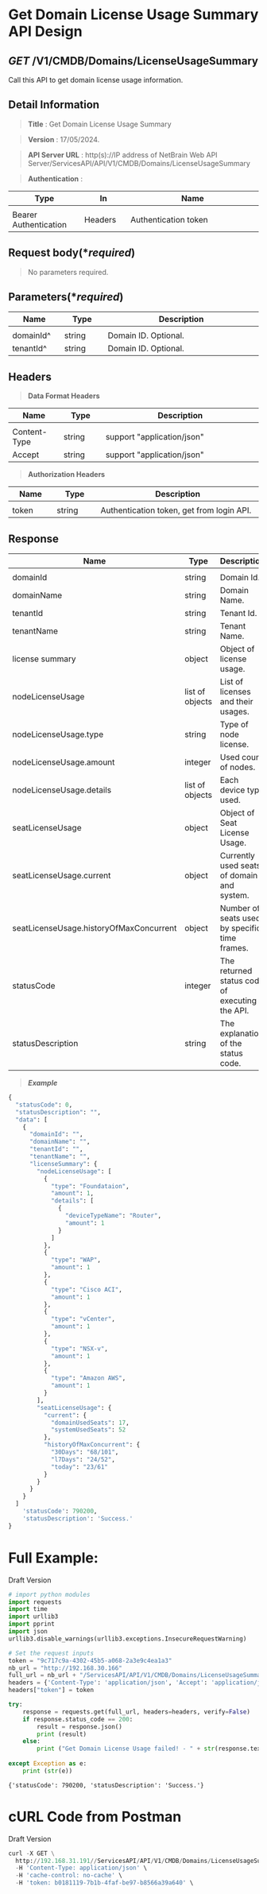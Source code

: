 
# Get Domain License Usage Summary API Design

## ***GET*** /V1/CMDB/Domains/LicenseUsageSummary
Call this API to get domain license usage information.

## Detail Information

> **Title** : Get Domain License Usage Summary<br>

> **Version** : 17/05/2024.

> **API Server URL** : http(s)://IP address of NetBrain Web API Server/ServicesAPI/API/V1/CMDB/Domains/LicenseUsageSummary

> **Authentication** : 

|**Type**|**In**|**Name**|
|------|------|------|
|<img width=100/>|<img width=100/>|<img width=500/>|
|Bearer Authentication| Headers | Authentication token | 

## Request body(****required***)

>No parameters required.

## Parameters(****required***)
|**Name**|**Type**|**Description**|
|------|------|------|
|<img width=100/>|<img width=100/>|<img width=500/>|
|domainId^|string|Domain ID. Optional. |
|tenantId^|string|Domain ID. Optional. |


## Headers

> **Data Format Headers**

|**Name**|**Type**|**Description**|
|------|------|------|
|<img width=100/>|<img width=100/>|<img width=500/>|
| Content-Type | string  | support "application/json" |
| Accept | string  | support "application/json" |

> **Authorization Headers**

|**Name**|**Type**|**Description**|
|------|------|------|
|<img width=100/>|<img width=100/>|<img width=500/>|
| token | string  | Authentication token, get from login API. |

## Response

|**Name**|**Type**|**Description**|
|------|------|------|
|<img width=100/>|<img width=100/>|<img width=500/>|
|domainId| string | Domain Id.  |
|domainName| string | Domain Name.  |
|tenantId| string | Tenant Id.  |
|tenantName| string | Tenant Name.  |
|license summary| object | Object of license usage.  |
|nodeLicenseUsage| list of objects | List of licenses and their usages.  |
|nodeLicenseUsage.type| string | Type of node license.  |
|nodeLicenseUsage.amount| integer | Used count of nodes.  |
|nodeLicenseUsage.details| list of objects | Each device type used.  |
|seatLicenseUsage| object | Object of Seat License Usage.  |
|seatLicenseUsage.current| object | Currently used seats of domain and system.  |
|seatLicenseUsage.historyOfMaxConcurrent| object | Number of seats used by specific time frames.  |
|statusCode| integer | The returned status code of executing the API.  |
|statusDescription| string | The explanation of the status code.  |

> ***Example***


```python
{
  "statusCode": 0,
  "statusDescription": "",
  "data": [
    {
      "domainId": "",
      "domainName": "",
      "tenantId": "",
      "tenantName": "",
      "licenseSummary": {
        "nodeLicenseUsage": [
          {
            "type": "Foundataion",
            "amount": 1,
            "details": [
              {
                "deviceTypeName": "Router",
                "amount": 1
              }
            ]
          },
          {
            "type": "WAP",
            "amount": 1
          },
          {
            "type": "Cisco ACI",
            "amount": 1
          },
          {
            "type": "vCenter",
            "amount": 1
          },
          {
            "type": "NSX-v",
            "amount": 1
          },
          {
            "type": "Amazon AWS",
            "amount": 1
          }
        ],
        "seatLicenseUsage": {
          "current": {
            "domainUsedSeats": 17,
            "systemUsedSeats": 52
          },
          "historyOfMaxConcurrent": {           
            "30Days": "68/101",
            "l7Days": "24/52",
            "today": "23/61"
          }
        }
      }
    }
  ]
    'statusCode': 790200, 
    'statusDescription': 'Success.'
}
```

# Full Example:
Draft Version

```python
# import python modules 
import requests
import time
import urllib3
import pprint
import json
urllib3.disable_warnings(urllib3.exceptions.InsecureRequestWarning)

# Set the request inputs
token = "9c717c9a-4302-45b5-a068-2a3e9c4ea1a3"
nb_url = "http://192.168.30.166"
full_url = nb_url + "/ServicesAPI/API/V1/CMDB/Domains/LicenseUsageSummary"
headers = {'Content-Type': 'application/json', 'Accept': 'application/json'}
headers["token"] = token

try:
    response = requests.get(full_url, headers=headers, verify=False)
    if response.status_code == 200:
        result = response.json()
        print (result)
    else:
        print ("Get Domain License Usage failed! - " + str(response.text))
    
except Exception as e:
    print (str(e)) 
```

    {'statusCode': 790200, 'statusDescription': 'Success.'}
    

# cURL Code from Postman
Draft Version

```python
curl -X GET \
  http://192.168.31.191//ServicesAPI/API/V1/CMDB/Domains/LicenseUsageSummary \
  -H 'Content-Type: application/json' \
  -H 'cache-control: no-cache' \ 
  -H 'token: b0181119-7b1b-4faf-be97-b8566a39a640' \
```
